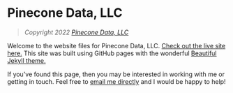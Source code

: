 # Pinecone Data, LLC

> *Copyright 2022 [Pinecone Data, LLC](https://www.pineconedata.com)*

Welcome to the website files for Pinecone Data, LLC. [Check out the live site here.](https://pineconedata.github.io) This site was built using GitHub pages with the wonderful [Beautiful Jekyll theme.](https://deanattali.com/beautiful-jekyll)

If you've found this page, then you may be interested in working with me or getting in touch. Feel free to [email me directly](mailto:EMAIL_HERE@gmail.com) and I would be happy to help!
